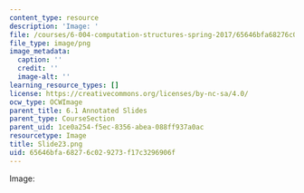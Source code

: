 ```yaml
---
content_type: resource
description: 'Image: '
file: /courses/6-004-computation-structures-spring-2017/65646bfa68276c029273f17c3296906f_Slide23.png
file_type: image/png
image_metadata:
  caption: ''
  credit: ''
  image-alt: ''
learning_resource_types: []
license: https://creativecommons.org/licenses/by-nc-sa/4.0/
ocw_type: OCWImage
parent_title: 6.1 Annotated Slides
parent_type: CourseSection
parent_uid: 1ce0a254-f5ec-8356-abea-088ff937a0ac
resourcetype: Image
title: Slide23.png
uid: 65646bfa-6827-6c02-9273-f17c3296906f
---
```

Image: 